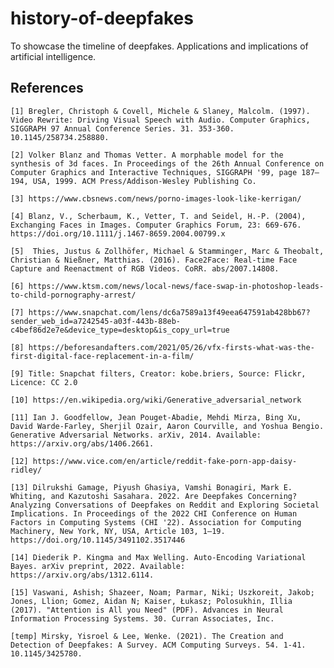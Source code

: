 # history-of-deepfakes
To showcase the timeline of deepfakes. Applications and implications of artificial intelligence. 

## References 

    [1] Bregler, Christoph & Covell, Michele & Slaney, Malcolm. (1997). Video Rewrite: Driving Visual Speech with Audio. Computer Graphics, SIGGRAPH 97 Annual Conference Series. 31. 353-360. 10.1145/258734.258880. 

    [2] Volker Blanz and Thomas Vetter. A morphable model for the synthesis of 3d faces. In Proceedings of the 26th Annual Conference on Computer Graphics and Interactive Techniques, SIGGRAPH '99, page 187–194, USA, 1999. ACM Press/Addison-Wesley Publishing Co.

    [3] https://www.cbsnews.com/news/porno-images-look-like-kerrigan/

    [4] Blanz, V., Scherbaum, K., Vetter, T. and Seidel, H.-P. (2004), Exchanging Faces in Images. Computer Graphics Forum, 23: 669-676. https://doi.org/10.1111/j.1467-8659.2004.00799.x

    [5]  Thies, Justus & Zollhöfer, Michael & Stamminger, Marc & Theobalt, Christian & Nießner, Matthias. (2016). Face2Face: Real-time Face Capture and Reenactment of RGB Videos. CoRR. abs/2007.14808.

    [6] https://www.ktsm.com/news/local-news/face-swap-in-photoshop-leads-to-child-pornography-arrest/

    [7] https://www.snapchat.com/lens/dc6a7589a13f49eea647591ab428bb67?sender_web_id=a7242545-a03f-443b-88eb-c4bef86d2e7e&device_type=desktop&is_copy_url=true

    [8] https://beforesandafters.com/2021/05/26/vfx-firsts-what-was-the-first-digital-face-replacement-in-a-film/

    [9] Title: Snapchat filters, Creator: kobe.briers, Source: Flickr, Licence: CC 2.0

    [10] https://en.wikipedia.org/wiki/Generative_adversarial_network

    [11] Ian J. Goodfellow, Jean Pouget-Abadie, Mehdi Mirza, Bing Xu, David Warde-Farley, Sherjil Ozair, Aaron Courville, and Yoshua Bengio. Generative Adversarial Networks. arXiv, 2014. Available: https://arxiv.org/abs/1406.2661.

    [12] https://www.vice.com/en/article/reddit-fake-porn-app-daisy-ridley/

    [13] Dilrukshi Gamage, Piyush Ghasiya, Vamshi Bonagiri, Mark E. Whiting, and Kazutoshi Sasahara. 2022. Are Deepfakes Concerning? Analyzing Conversations of Deepfakes on Reddit and Exploring Societal Implications. In Proceedings of the 2022 CHI Conference on Human Factors in Computing Systems (CHI '22). Association for Computing Machinery, New York, NY, USA, Article 103, 1–19. https://doi.org/10.1145/3491102.3517446

    [14] Diederik P. Kingma and Max Welling. Auto-Encoding Variational Bayes. arXiv preprint, 2022. Available: https://arxiv.org/abs/1312.6114.

    [15] Vaswani, Ashish; Shazeer, Noam; Parmar, Niki; Uszkoreit, Jakob; Jones, Llion; Gomez, Aidan N; Kaiser, Łukasz; Polosukhin, Illia (2017). "Attention is All you Need" (PDF). Advances in Neural Information Processing Systems. 30. Curran Associates, Inc.

    [temp] Mirsky, Yisroel & Lee, Wenke. (2021). The Creation and Detection of Deepfakes: A Survey. ACM Computing Surveys. 54. 1-41. 10.1145/3425780.

